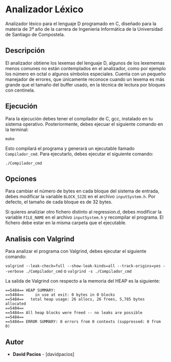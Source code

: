 # Analizador Léxico

Analizador léxico para el lenguaje D programado en C, diseñado para la materia de 3º año de la carrera de  Ingeniería Informática de la Universidad de Santiago de Compostela. 

## Descripción
El analizador obtiene los lexemas del lenguaje D, algunos de los lexememas menos comunes no están contemplados en el analizador, como por ejemplo los número en octal o algunos símbolos especiales. Cuenta con un pequeño manejador de errores, que únicamente reconoce cuando un lexema es más grande que el tamaño del buffer usado, en la técnica de lectura por bloques con centinela.

## Ejecución
Para la ejecución debes tener el compilador de C, gcc, instalado en tu sistema operativo. Posteriormente, debes ejecuar el siguiente comando en la terminal:

```make```

Esto compilará el programa y generará un ejecutable llamado ```Compilador_cmd```. Para ejecutarlo, debes ejecutar el siguiente comando:

```./Compilador_cmd```

## Opciones
Para cambiar el número de bytes en cada bloque del sistema de entrada, debes modificar la variable ```BLOCK_SIZE``` en el archivo ```inputSystem.h```. Por defecto, el tamaño de cada bloque es de 32 bytes.

Si quieres analiziar otro fichero distinto al regression.d, debes modificar la variable ```FILE_NAME``` en el archivo ```inputSystem.h``` y recompilar el programa. El fichero debe estar en la misma carpeta que el ejecutable.

## Analisis con Valgrind
Para analizar el programa con Valgrind, debes ejecutar el siguiente comando:

```valgrind --leak-check=full --show-leak-kinds=all --track-origins=yes --verbose ./Compilador_cmd``` o ```valgrind -s ./Compilador_cmd```

La salida de Valgrind con respecto a la memoria del HEAP es la siguiente:

```==5484==
==5484== HEAP SUMMARY:
==5484==     in use at exit: 0 bytes in 0 blocks
==5484==   total heap usage: 26 allocs, 26 frees, 5,785 bytes allocated
==5484==
==5484== All heap blocks were freed -- no leaks are possible
==5484==
==5484== ERROR SUMMARY: 0 errors from 0 contexts (suppressed: 0 from 0)
```

## Autor
* **David Pacios** - [davidpacios]
